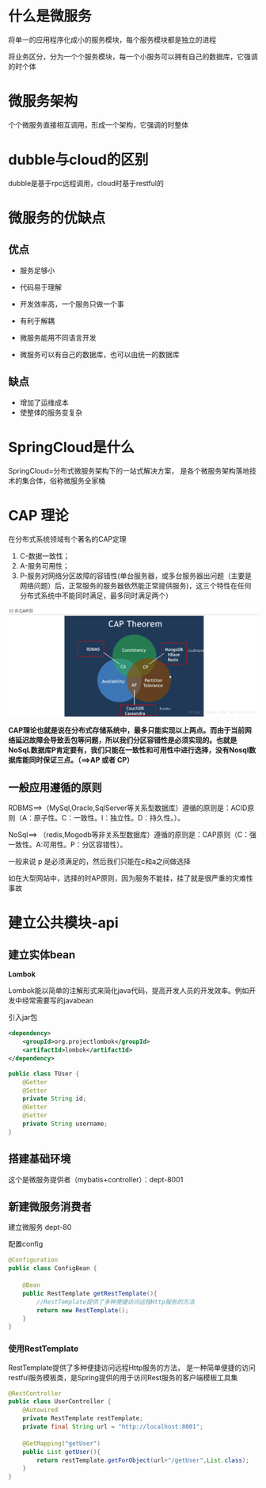 # 

# 什么是微服务

将单一的应用程序化成小的服务模块，每个服务模块都是独立的进程

将业务区分，分为一个个服务模块，每一个小服务可以拥有自己的数据库，它强调的时个体

# 微服务架构

个个微服务直接相互调用，形成一个架构，它强调的时整体

# dubble与cloud的区别

dubble是基于rpc远程调用，cloud时基于restful的

# 微服务的优缺点

## 优点

- 服务足够小

- 代码易于理解

- 开发效率高，一个服务只做一个事

- 有利于解耦

- 微服务能用不同语言开发 

- 微服务可以有自己的数据库，也可以由统一的数据库

## 缺点
- 增加了运维成本
- 使整体的服务变复杂

# SpringCloud是什么

SpringCloud=分布式微服务架构下的一站式解决方案，
是各个微服务架构落地技术的集合体，俗称微服务全家桶

# CAP 理论


在分布式系统领域有个著名的CAP定理

1. C-数据一致性；
2. A-服务可用性；
3. P-服务对网络分区故障的容错性(单台服务器，或多台服务器出问题（主要是网络问题）后，正常服务的服务器依然能正常提供服务)，这三个特性在任何分布式系统中不能同时满足，最多同时满足两个）

![](./image/1.png)

**CAP理论也就是说在分布式存储系统中，最多只能实现以上两点。而由于当前网络延迟故障会导致丢包等问题，所以我们分区容错性是必须实现的。也就是NoSqL数据库P肯定要有，我们只能在一致性和可用性中进行选择，没有Nosql数据库能同时保证三点。（==>AP 或者 CP）**

## 一般应用遵循的原则

RDBMS==>（MySql,Oracle,SqlServer等关系型数据库）遵循的原则是：ACID原则（A：原子性。C：一致性。I：独立性。D：持久性。）。

NoSql==>   （redis,Mogodb等非关系型数据库）遵循的原则是：CAP原则（C：强一致性。A:可用性。P：分区容错性）。



一般来说 p 是必须满足的，然后我们只能在c和a之间做选择

如在大型网站中，选择的时AP原则，因为服务不能挂，挂了就是很严重的灾难性事故



# 建立公共模块-api

## 建立实体bean

**Lombok**

Lombok能以简单的注解形式来简化java代码，提高开发人员的开发效率。例如开发中经常需要写的javabean

引入jar包

```xml
<dependency>
    <groupId>org.projectlombok</groupId>
    <artifactId>lombok</artifactId>
</dependency>
```

```java
public class TUser {
    @Getter
    @Setter
    private String id;
    @Getter
    @Setter
    private String username;
}
```

## 搭建基础环境

这个是微服务提供者（mybatis+controller）：dept-8001

## 新建微服务消费者 

建立微服务 dept-80

配置config

```java
@Configuration
public class ConfigBean {

    @Bean
    public RestTemplate getRestTemplate(){
        //RestTemplate提供了多种便捷访问远程Http服务的方法
        return new RestTemplate();
    }
}
```

### 使用RestTemplate

RestTemplate提供了多种便捷访问远程Http服务的方法， 
是一种简单便捷的访问restful服务模板类，是Spring提供的用于访问Rest服务的客户端模板工具集

```java
@RestController
public class UserController {
    @Autowired
    private RestTemplate restTemplate;
    private final String url = "http://localhost:8001";

    @GetMapping("getUser")
    public List getUser(){
        return restTemplate.getForObject(url+"/getUser",List.class);
    }
}
```